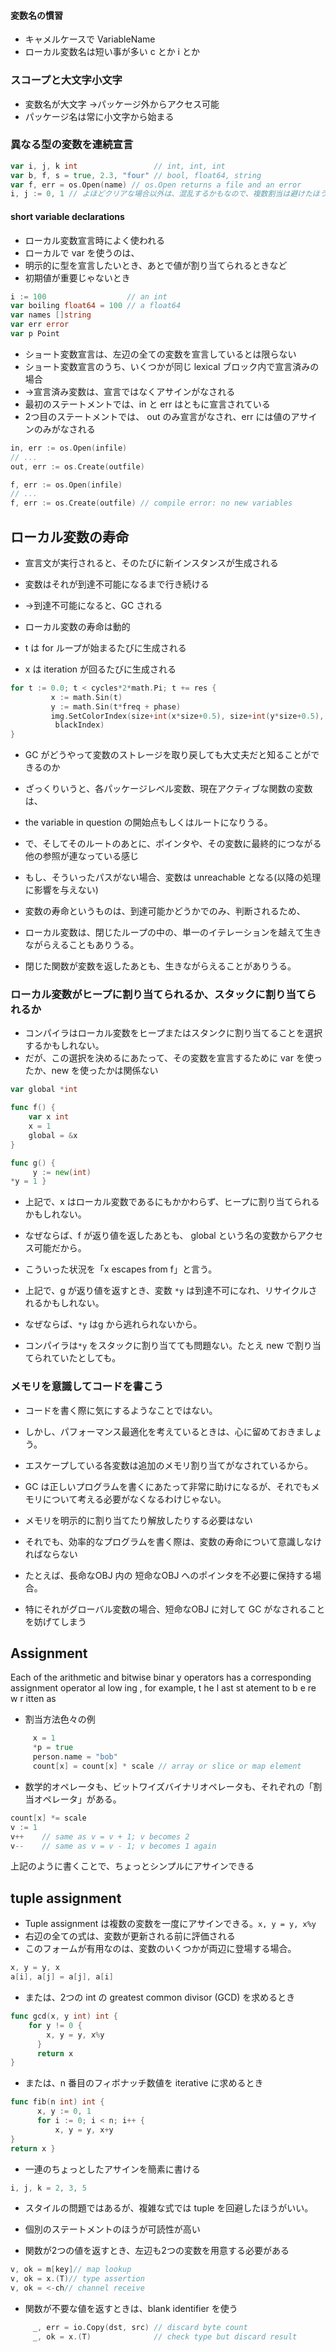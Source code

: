 
#### 変数名の慣習
* キャメルケースで VariableName
* ローカル変数名は短い事が多い c とか i とか

### スコープと大文字小文字
* 変数名が大文字 →パッケージ外からアクセス可能
* パッケージ名は常に小文字から始まる

### 異なる型の変数を連続宣言

```go
var i, j, k int                 // int, int, int
var b, f, s = true, 2.3, "four" // bool, float64, string
var f, err = os.Open(name) // os.Open returns a file and an error
i, j := 0, 1 // よほどクリアな場合以外は、混乱するかもなので、複数割当は避けたほうがいい
```
#### short variable declarations
* ローカル変数宣言時によく使われる
* ローカルで var を使うのは、
* 明示的に型を宣言したいとき、あとで値が割り当てられるときなど
* 初期値が重要じゃないとき

```go
i := 100                  // an int
var boiling float64 = 100 // a float64
var names []string
var err error
var p Point
```

* ショート変数宣言は、左辺の全ての変数を宣言しているとは限らない
* ショート変数宣言のうち、いくつかが同じ lexical ブロック内で宣言済みの場合
* →宣言済み変数は、宣言ではなくアサインがなされる
* 最初のステートメントでは、in と err はともに宣言されている
* 2つ目のステートメントでは、 out のみ宣言がなされ、err には値のアサインのみがなされる

```go
in, err := os.Open(infile)
// ...
out, err := os.Create(outfile)
```
```go
f, err := os.Open(infile)
// ...
f, err := os.Create(outfile) // compile error: no new variables
```


## ローカル変数の寿命
* 宣言文が実行されると、そのたびに新インスタンスが生成される
* 変数はそれが到達不可能になるまで行き続ける
* →到達不可能になると、GC される

* ローカル変数の寿命は動的
* t は for ループが始まるたびに生成される
* x は iteration が回るたびに生成される
```go
for t := 0.0; t < cycles*2*math.Pi; t += res {
         x := math.Sin(t)
         y := math.Sin(t*freq + phase)
         img.SetColorIndex(size+int(x*size+0.5), size+int(y*size+0.5),
          blackIndex)
}
```
* GC がどうやって変数のストレージを取り戻しても大丈夫だと知ることができるのか


* ざっくりいうと、各パッケージレベル変数、現在アクティブな関数の変数は、
* the variable in question の開始点もしくはルートになりうる。
* で、そしてそのルートのあとに、ポインタや、その変数に最終的につながる他の参照が連なっている感じ
* もし、そういったパスがない場合、変数は unreachable となる(以降の処理に影響を与えない)
* 変数の寿命というものは、到達可能かどうかでのみ、判断されるため、
* ローカル変数は、閉じたループの中の、単一のイテレーションを越えて生きながらえることもありうる。
* 閉じた関数が変数を返したあとも、生きながらえることがありうる。



### ローカル変数がヒープに割り当てられるか、スタックに割り当てられるか
* コンパイラはローカル変数をヒープまたはスタンクに割り当てることを選択するかもしれない。
* だが、この選択を決めるにあたって、その変数を宣言するために var を使ったか、new を使ったかは関係ない
```go
var global *int

func f() {
    var x int
    x = 1
    global = &x
}

func g() {
     y := new(int)
*y = 1 }
```
* 上記で、x はローカル変数であるにもかかわらず、ヒープに割り当てられるかもしれない。
* なぜならば、f が返り値を返したあとも、 global という名の変数からアクセス可能だから。
* こういった状況を「x escapes from f」と言う。

* 上記で、g が返り値を返すとき、変数 `*y` は到達不可になれ、リサイクルされるかもしれない。
* なぜならば、`*y` はg から逃れられないから。
* コンパイラは`*y` をスタックに割り当てても問題ない。たとえ new で割り当てられていたとしても。

### メモリを意識してコードを書こう
* コードを書く際に気にするようなことではない。
* しかし、パフォーマンス最適化を考えているときは、心に留めておきましょう。
* エスケープしている各変数は追加のメモリ割り当てがなされているから。

* GC は正しいプログラムを書くにあたって非常に助けになるが、それでもメモリについて考える必要がなくなるわけじゃない。
* メモリを明示的に割り当てたり解放したりする必要はない
* それでも、効率的なプログラムを書く際は、変数の寿命について意識しなければならない
* たとえば、長命なOBJ 内の 短命なOBJ へのポインタを不必要に保持する場合。
* 特にそれがグローバル変数の場合、短命なOBJ に対して GC がなされることを妨げてしまう





## Assignment

Each of the arithmetic and bitwise binar y operators has a corresponding assignment operator al low ing , for example, t he l ast st atement to b e re w r itten as

* 割当方法色々の例
```go
     x = 1
     *p = true
     person.name = "bob"
     count[x] = count[x] * scale // array or slice or map element
```
* 数学的オペレータも、ビットワイズバイナリオペレータも、それぞれの「割当オペレータ」がある。
```go
count[x] *= scale
v := 1
v++    // same as v = v + 1; v becomes 2
v--    // same as v = v - 1; v becomes 1 again
```
上記のように書くことで、ちょっとシンプルにアサインできる

## tuple assignment
* Tuple assignment は複数の変数を一度にアサインできる。`x, y = y, x%y `
* 右辺の全ての式は、変数が更新される前に評価される
* このフォームが有用なのは、変数のいくつかが両辺に登場する場合。
```go
x, y = y, x
a[i], a[j] = a[j], a[i]
```
* または、2つの int の greatest common divisor (GCD) を求めるとき
```go
func gcd(x, y int) int {
    for y != 0 {
        x, y = y, x%y
      }
      return x
}
```
* または、n 番目のフィボナッチ数値を iterative に求めるとき
```go
func fib(n int) int {
      x, y := 0, 1
      for i := 0; i < n; i++ {
          x, y = y, x+y
}
return x }
```
* 一連のちょっとしたアサインを簡素に書ける
```go
i, j, k = 2, 3, 5
```
* スタイルの問題ではあるが、複雑な式では tuple を回避したほうがいい。
* 個別のステートメントのほうが可読性が高い

* 関数が2つの値を返すとき、左辺も2つの変数を用意する必要がある
```go
v, ok = m[key]// map lookup
v, ok = x.(T)// type assertion
v, ok = <-ch// channel receive
```
* 関数が不要な値を返すときは、blank identifier を使う
```go
     _, err = io.Copy(dst, src) // discard byte count
     _, ok = x.(T)              // check type but discard result
```
